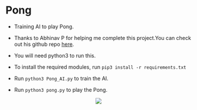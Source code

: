# Pong

- Training AI to play Pong.

- Thanks to Abhinav P for helping me complete this project.You can check out his github repo [here](https://github.com/AI-Factor-y).

- You will need python3 to run this.

- To install the required modules, run `pip3 install -r requirements.txt`

- Run `python3 Pong_AI.py` to train the AI.

- Run `python3 pong.py` to play the Pong.

<p align="center">
<image src="assets/PG.gif"/>
</p>

